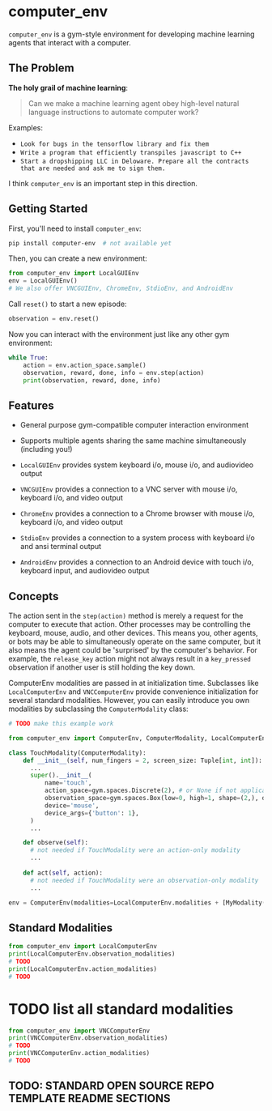 # computer_env

`computer_env` is a gym-style environment for developing machine learning agents that interact with a computer.

## The Problem

**The holy grail of machine learning**:

> Can we make a machine learning agent obey high-level natural language instructions to automate computer work?

Examples:
- `Look for bugs in the tensorflow library and fix them`
- `Write a program that efficiently transpiles javascript to C++`
- `Start a dropshipping LLC in Deloware. Prepare all the contracts that are needed and ask me to sign them.`

I think `computer_env` is an important step in this direction.

## Getting Started

First, you'll need to install `computer_env`:

```bash
pip install computer-env  # not available yet
```

Then, you can create a new environment:

```python
from computer_env import LocalGUIEnv
env = LocalGUIEnv()  
# We also offer VNCGUIEnv, ChromeEnv, StdioEnv, and AndroidEnv
```

Call `reset()` to start a new episode:

```python
observation = env.reset()
```

Now you can interact with the environment just like any other gym environment:

```python
while True:
    action = env.action_space.sample()
    observation, reward, done, info = env.step(action)
    print(observation, reward, done, info)
```

## Features

- General purpose gym-compatible computer interaction environment
- Supports multiple agents sharing the same machine simultaneously (including you!)

- `LocalGUIEnv` provides system keyboard i/o, mouse i/o, and audiovideo output
- `VNCGUIEnv` provides a connection to a VNC server with mouse i/o, keyboard i/o, and video output
- `ChromeEnv` provides a connection to a Chrome browser with mouse i/o, keyboard i/o, and video output
- `StdioEnv` provides a connection to a system process with keyboard i/o and ansi terminal output
- `AndroidEnv` provides a connection to an Android device with touch i/o, keyboard input, and audiovideo output

## Concepts

The action sent in the `step(action)` method is merely a request for the computer to execute that action. Other processes may be controlling the keyboard, mouse, audio, and other devices. This means you, other agents, or bots may be able to simultaneously operate on the same computer, but it also means the agent could be 'surprised' by the computer's behavior. For example, the `release_key` action might not always result in a `key_pressed` observation if another user is still holding the key down.

ComputerEnv modalities are passed in at initialization time. Subclasses like `LocalComputerEnv` and `VNCComputerEnv` provide convenience initialization for several standard modalities. However, you can easily introduce you own modalities by subclassing the `ComputerModality` class:

```python
# TODO make this example work

from computer_env import ComputerEnv, ComputerModality, LocalComputerEnv

class TouchModality(ComputerModality):
    def __init__(self, num_fingers = 2, screen_size: Tuple[int, int]):
      ...
      super().__init__(
          name='touch',
          action_space=gym.spaces.Discrete(2), # or None if not applicable
          observation_space=gym.spaces.Box(low=0, high=1, shape=(2,), dtype=np.uint8), # or None if not applicable
          device='mouse',
          device_args={'button': 1},
      )
      ...

    def observe(self):
      # not needed if TouchModality were an action-only modality
      ...
      
    def act(self, action):
      # not needed if TouchModality were an observation-only modality
      ...

env = ComputerEnv(modalities=LocalComputerEnv.modalities + [MyModality()])
```

## Standard Modalities

```python
from computer_env import LocalComputerEnv
print(LocalComputerEnv.observation_modalities)
# TODO
print(LocalComputerEnv.action_modalities)
# TODO
```

# TODO list all standard modalities

```python
from computer_env import VNCComputerEnv
print(VNCComputerEnv.observation_modalities)
# TODO
print(VNCComputerEnv.action_modalities)
# TODO
```

## TODO: STANDARD OPEN SOURCE REPO TEMPLATE README SECTIONS
